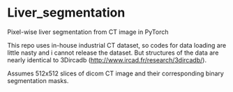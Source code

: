 # Liver_segmentation
Pixel-wise liver segmentation from CT image in PyTorch

This repo uses in-house industrial CT dataset, so codes for data loading are little nasty and i cannot release the dataset. But structures of the data are nearly identical to 3Dircadb (http://www.ircad.fr/research/3dircadb/).

Assumes 512x512 slices of dicom CT image and their corresponding binary segmentation masks.
